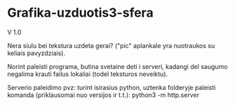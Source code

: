 # Grafika-uzduotis3-sfera

V 1.0

Nera siulu bei tekstura uzdeta gerai? ("pic" aplankale yra nuotraukos su keliais pavyzdziais).

Norint paleisti programa, butina svetaine deti i serveri, kadangi del saugumo negalima krauti failus lokaliai (todel teksturos neveiktu).

Serverio paleidimo pvz: turint isirasius python, uztenka folderyje paleisti komanda (priklausomai nuo versijos ir t.t.): python3 -m http.server
